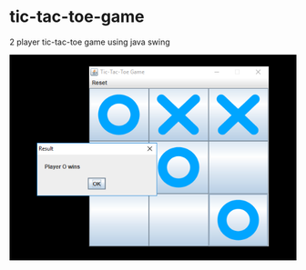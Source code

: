 # tic-tac-toe-game
2 player tic-tac-toe game using java swing

![screenshot](https://github.com/deepak-ghariyav/tic-tac-toe-game/raw/master/ttt.PNG)
